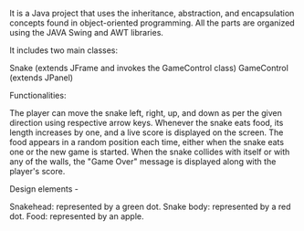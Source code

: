 It is a Java project that uses the inheritance, abstraction, and encapsulation concepts found in object-oriented programming. All the parts are organized using the JAVA Swing and AWT libraries.

It includes two main classes:

Snake (extends JFrame and invokes the GameControl class)
GameControl (extends JPanel)

Functionalities:

The player can move the snake left, right, up, and down as per the given direction using respective arrow keys.
Whenever the snake eats food, its length increases by one, and a live score is displayed on the screen.
The food appears in a random position each time, either when the snake eats one or the new game is started.
When the snake collides with itself or with any of the walls, the "Game Over" message is displayed along with the player's score.

Design elements -

Snakehead: represented by a green dot.
Snake body: represented by a red dot.
Food: represented by an apple.


